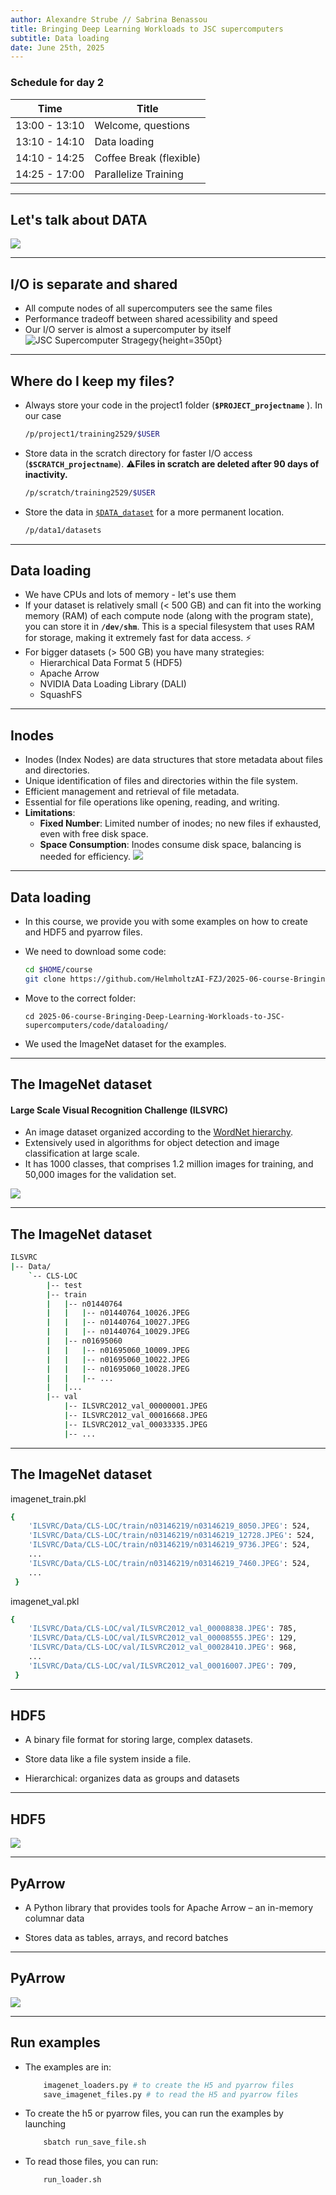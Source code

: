 ```yaml
---
author: Alexandre Strube // Sabrina Benassou 
title: Bringing Deep Learning Workloads to JSC supercomputers
subtitle: Data loading
date: June 25th, 2025
---
```


### Schedule for day 2

| Time          | Title                |
| ------------- | -----------          |
| 13:00 - 13:10 | Welcome, questions   |
| 13:10 - 14:10 | Data loading |
| 14:10 - 14:25 | Coffee Break (flexible) |
| 14:25 - 17:00 | Parallelize Training |

---

## Let's talk about DATA

![](images/data.jpeg)

--- 

## I/O is separate and shared

- All compute nodes of all supercomputers see the same files
- Performance tradeoff between shared acessibility and speed
- Our I/O server is almost a supercomputer by itself
    ![JSC Supercomputer Stragegy](images/machines.png){height=350pt}

---

## Where do I keep my files?

- Always store your code in the project1 folder (**`$PROJECT_projectname`** ). In our case 

    ```bash
    /p/project1/training2529/$USER
    ```

- Store data in the scratch directory for faster I/O access (**`$SCRATCH_projectname`**). ⚠️**Files in scratch are deleted after 90 days of inactivity.**
    
    ```bash
    /p/scratch/training2529/$USER
    ```

- Store the data in [`$DATA_dataset`](https://judoor.fz-juelich.de/projects/datasets/) for a more permanent location. 

    ```bash
    /p/data1/datasets
    ```

---

## Data loading

- We have CPUs and lots of memory - let's use them
- If your dataset is relatively small (< 500 GB) and can fit into the working memory (RAM) of each compute node (along with the program state), you can store it in **``/dev/shm``**. This is a special filesystem that uses RAM for storage, making it extremely fast for data access. ⚡️
- For bigger datasets (> 500 GB) you have many strategies:
    - Hierarchical Data Format 5 (HDF5)
    - Apache Arrow
    - NVIDIA Data Loading Library (DALI)
    - SquashFS


---

## Inodes 
- Inodes (Index Nodes) are data structures that store metadata about files and directories.
- Unique identification of files and directories within the file system.
- Efficient management and retrieval of file metadata.
- Essential for file operations like opening, reading, and writing.
- **Limitations**:
  - **Fixed Number**: Limited number of inodes; no new files if exhausted, even with free disk space.
  - **Space Consumption**: Inodes consume disk space, balancing is needed for efficiency.
![](images/inodes.png)

---

## Data loading

- In this course, we provide you with some examples on how to create and HDF5 and pyarrow files.

- We need to download some code:

    ```bash
    cd $HOME/course
    git clone https://github.com/HelmholtzAI-FZJ/2025-06-course-Bringing-Deep-Learning-Workloads-to-JSC-supercomputers.git
    ```

- Move to the correct folder:

    ```
    cd 2025-06-course-Bringing-Deep-Learning-Workloads-to-JSC-supercomputers/code/dataloading/
    ```

- We used the ImageNet dataset for the examples.

---

## The ImageNet dataset
#### Large Scale Visual Recognition Challenge (ILSVRC)
- An image dataset organized according to the [WordNet hierarchy](https://wordnet.princeton.edu). 
- Extensively used in algorithms for object detection and image classification at large scale. 
- It has 1000 classes, that comprises 1.2 million images for training, and 50,000 images for the validation set.

![](images/imagenet_banner.jpeg)

---

## The ImageNet dataset

```bash
ILSVRC
|-- Data/
    `-- CLS-LOC
        |-- test
        |-- train
        |   |-- n01440764
        |   |   |-- n01440764_10026.JPEG
        |   |   |-- n01440764_10027.JPEG
        |   |   |-- n01440764_10029.JPEG
        |   |-- n01695060
        |   |   |-- n01695060_10009.JPEG
        |   |   |-- n01695060_10022.JPEG
        |   |   |-- n01695060_10028.JPEG
        |   |   |-- ...
        |   |...
        |-- val
            |-- ILSVRC2012_val_00000001.JPEG  
            |-- ILSVRC2012_val_00016668.JPEG  
            |-- ILSVRC2012_val_00033335.JPEG      
            |-- ...
```
---

## The ImageNet dataset
imagenet_train.pkl

```bash 
{
    'ILSVRC/Data/CLS-LOC/train/n03146219/n03146219_8050.JPEG': 524,
    'ILSVRC/Data/CLS-LOC/train/n03146219/n03146219_12728.JPEG': 524,
    'ILSVRC/Data/CLS-LOC/train/n03146219/n03146219_9736.JPEG': 524,
    ...
    'ILSVRC/Data/CLS-LOC/train/n03146219/n03146219_7460.JPEG': 524,
    ...
 }
```

imagenet_val.pkl

```bash
{
    'ILSVRC/Data/CLS-LOC/val/ILSVRC2012_val_00008838.JPEG': 785,
    'ILSVRC/Data/CLS-LOC/val/ILSVRC2012_val_00008555.JPEG': 129,
    'ILSVRC/Data/CLS-LOC/val/ILSVRC2012_val_00028410.JPEG': 968,
    ...
    'ILSVRC/Data/CLS-LOC/val/ILSVRC2012_val_00016007.JPEG': 709,
 }
```

---

## HDF5

- A binary file format for storing large, complex datasets.

- Store data like a file system inside a file.

- Hierarchical: organizes data as groups and datasets

---

## HDF5

![](images/hdf5.png)

---

## PyArrow

- A Python library that provides tools for Apache Arrow – an in-memory columnar data

- Stores data as tables, arrays, and record batches

---

## PyArrow

![](images/pyarrow.png)


--- 

## Run examples

- The examples are in: 

    ```bash 
        imagenet_loaders.py # to create the H5 and pyarrow files  
        save_imagenet_files.py # to read the H5 and pyarrow files
    ```

- To create the h5 or pyarrow files, you can run the examples by launching 

    ```bash 
        sbatch run_save_file.sh
    ```
    
- To read those files, you can run:

    ```bash 
        run_loader.sh
    ```
